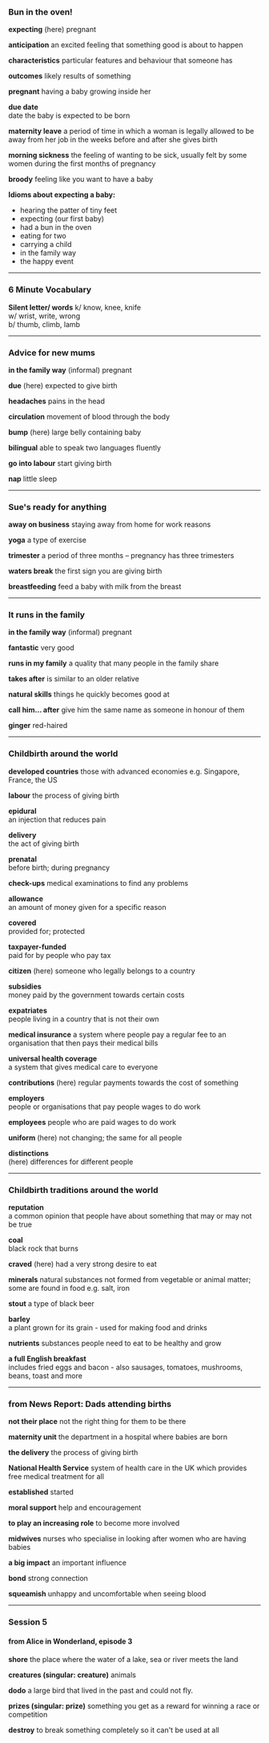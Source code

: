 ### Bun in the oven!

**expecting**
(here) pregnant

**anticipation**
an excited feeling that something good is about to happen

**characteristics**
particular features and behaviour that someone has

**outcomes**
likely results of something

**pregnant**
having a baby growing inside her

**due date**  
date the baby is expected to be born

**maternity leave**
a period of time in which a woman is legally allowed to be away from her job in the weeks before and after she gives birth

**morning sickness**
the feeling of wanting to be sick, usually felt by some women during the first months of pregnancy

**broody**
feeling like you want to have a baby

**Idioms about expecting a baby:**

- hearing the patter of tiny feet
- expecting (our first baby)
- had a bun in the oven
- eating for two
- carrying a child
- in the family way
- the happy event

---
### 6 Minute Vocabulary

**Silent letter/ words**
k/ know, knee, knife  
w/ wrist, write, wrong  
b/ thumb, climb, lamb

---
### Advice for new mums

**in the family way**
(informal) pregnant

**due**
(here) expected to give birth

**headaches**
pains in the head

**circulation**
movement of blood through the body

**bump**
(here) large belly containing baby

**bilingual**
able to speak two languages fluently

**go into labour**
start giving birth

**nap**
little sleep

---
### Sue's ready for anything

**away on business**
staying away from home for work reasons

**yoga**
a type of exercise

**trimester**
a period of three months – pregnancy has three trimesters

**waters break**
the first sign you are giving birth

**breastfeeding**
feed a baby with milk from the breast

---
### It runs in the family

**in the family way**
(informal) pregnant

**fantastic**
very good

**runs in my family**
a quality that many people in the family share

**takes after**
is similar to an older relative

**natural skills**
things he quickly becomes good at

**call him… after**
give him the same name as someone in honour of them

**ginger**
red-haired

---
### Childbirth around the world

**developed countries**
those with advanced economies e.g. Singapore, France, the US

**labour**
the process of giving birth

**epidural**  
an injection that reduces pain

**delivery**  
the act of giving birth

**prenatal**  
before birth; during pregnancy

**check-ups**
medical examinations to find any problems

**allowance**  
an amount of money given for a specific reason

**covered**  
provided for; protected

**taxpayer-funded**  
paid for by people who pay tax

**citizen**
(here) someone who legally belongs to a country

**subsidies**  
money paid by the government towards certain costs

**expatriates**  
people living in a country that is not their own

**medical insurance**
a system where people pay a regular fee to an organisation that then pays their medical bills

**universal health coverage**  
a system that gives medical care to everyone

**contributions**
(here) regular payments towards the cost of something

**employers**  
people or organisations that pay people wages to do work

**employees**
people who are paid wages to do work

**uniform**
(here) not changing; the same for all people

**distinctions**  
(here) differences for different people

---
### Childbirth traditions around the world

**reputation**  
a common opinion that people have about something that may or may not be true

**coal**  
black rock that burns

**craved**
(here) had a very strong desire to eat

**minerals**
natural substances not formed from vegetable or animal matter; some are found in food e.g. salt, iron

**stout**
a type of black beer

**barley**  
a plant grown for its grain - used for making food and drinks

**nutrients**
substances people need to eat to be healthy and grow

**a full English breakfast**  
includes fried eggs and bacon - also sausages, tomatoes, mushrooms, beans, toast and more

---
### from News Report: Dads attending births

**not their place**
not the right thing for them to be there

**maternity unit**
the department in a hospital where babies are born

**the delivery**
the process of giving birth

**National Health Service**
system of health care in the UK which provides free medical treatment for all

**established**
started

**moral support**
help and encouragement

**to play an increasing role**
to become more involved

**midwives**
nurses who specialise in looking after women who are having babies

**a big impact**
an important influence

**bond**
strong connection

**squeamish**
unhappy and uncomfortable when seeing blood

---
### Session 5

#### from Alice in Wonderland, episode 3

**shore**
the place where the water of a lake, sea or river meets the land

**creatures (singular: creature)**
animals

**dodo**
a large bird that lived in the past and could not fly.

**prizes (singular: prize)**
something you get as a reward for winning a race or competition

**destroy**
to break something completely so it can't be used at all